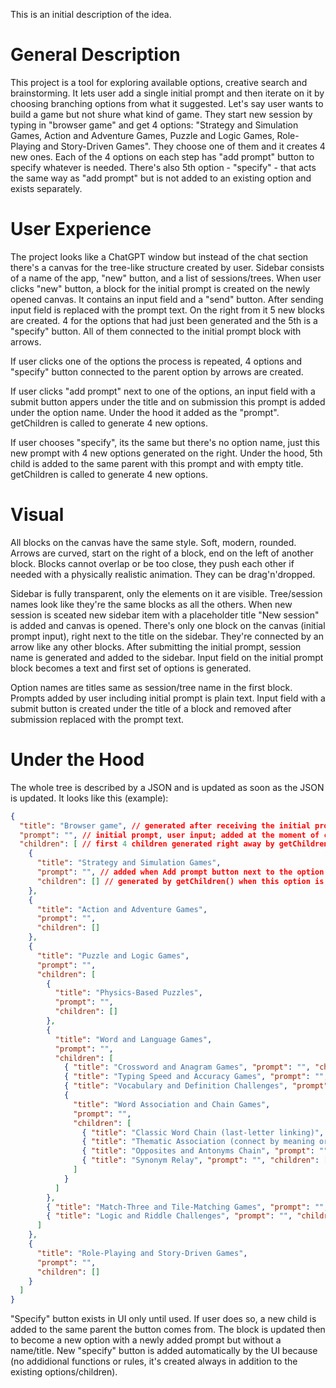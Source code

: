This is an initial description of the idea.

# General Description
This project is a tool for exploring available options, creative search and brainstorming. It lets user add a single initial prompt and then iterate on it by choosing branching options from what it suggested. Let's say user wants to build a game but not shure what kind of game. They start new session by typing in "browser game" and get 4 options: "Strategy and Simulation Games, Action and Adventure Games, Puzzle and Logic Games, Role-Playing and Story-Driven Games". They choose one of them and it creates 4 new ones. Each of the 4 options on each step has "add prompt" button to specify whatever is needed. There's also 5th option - "specify" - that acts the same way as "add prompt" but is not added to an existing option and exists separately.

# User Experience
The project looks like a ChatGPT window but instead of the chat section there's a canvas for the tree-like structure created by user. Sidebar consists of a name of the app, "new" button, and a list of sessions/trees. When user clicks "new" button, a block for the initial prompt is created on the newly opened canvas. It contains an input field and a "send" button. After sending input field is replaced with the prompt text. On the right from it 5 new blocks are created. 4 for the options that had just been generated and the 5th is a "specify" button. All of them connected to the initial prompt block with arrows.

If user clicks one of the options the process is repeated, 4 options and "specify" button connected to the parent option by arrows are created.

If user clicks "add prompt" next to one of the options, an input field with a submit button appers under the title and on submission this prompt is added under the option name. Under the hood it added as the "prompt". getChildren is called to generate 4 new options.

If user chooses "specify", its the same but there's no option name, just this new prompt with 4 new options generated on the right. Under the hood, 5th child is added to the same parent with this prompt and with empty title. getChildren is called to generate 4 new options.

# Visual
All blocks on the canvas have the same style. Soft, modern, rounded. Arrows are curved, start on the right of a block, end on the left of another block. Blocks cannot overlap or be too close, they push each other if needed with a physically realistic animation. They can be drag'n'dropped.

Sidebar is fully transparent, only the elements on it are visible. Tree/session names look like they're the same blocks as all the others. When new session is sceated new sidebar item with a placeholder title "New session" is added and canvas is opened. There's only one block on the canvas (initial prompt input), right next to the title on the sidebar. They're connected by an arrow like any other blocks. After submitting the initial prompt, session name is generated and added to the sidebar. Input field on the initial prompt block becomes a text and first set of options is generated.

Option names are titles same as session/tree name in the first block. Prompts added by user including initial prompt is plain text. Input field with a submit button is created under the title of a block and removed after submission replaced with the prompt text.

# Under the Hood
The whole tree is described by a JSON and is updated as soon as the JSON is updated. It looks like this (example):
```json
{
  "title": "Browser game", // generated after receiving the initial prompt by getSessionName() and used on the sidebar as a session name
  "prompt": "", // initial prompt, user input; added at the moment of creation of the json and the tree
  "children": [ // first 4 children generated right away by getChildren()
    {
      "title": "Strategy and Simulation Games",
      "prompt": "", // added when Add prompt button next to the option name is used; same for all other children and subchildren
      "children": [] // generated by getChildren() when this option is clicked; same; same for all other children and subchildren
    },
    {
      "title": "Action and Adventure Games",
      "prompt": "",
      "children": []
    },
    {
      "title": "Puzzle and Logic Games",
      "prompt": "",
      "children": [
        {
          "title": "Physics-Based Puzzles",
          "prompt": "",
          "children": []
        },
        {
          "title": "Word and Language Games",
          "prompt": "",
          "children": [
            { "title": "Crossword and Anagram Games", "prompt": "", "children": [] },
            { "title": "Typing Speed and Accuracy Games", "prompt": "", "children": [] },
            { "title": "Vocabulary and Definition Challenges", "prompt": "", "children": [] },
            {
              "title": "Word Association and Chain Games",
              "prompt": "",
              "children": [
                { "title": "Classic Word Chain (last-letter linking)", "prompt": "", "children": [] },
                { "title": "Thematic Association (connect by meaning or topic)", "prompt": "", "children": [] },
                { "title": "Opposites and Antonyms Chain", "prompt": "", "children": [] },
                { "title": "Synonym Relay", "prompt": "", "children": [] }
              ]
            }
          ]
        },
        { "title": "Match-Three and Tile-Matching Games", "prompt": "", "children": [] },
        { "title": "Logic and Riddle Challenges", "prompt": "", "children": [] }
      ]
    },
    {
      "title": "Role-Playing and Story-Driven Games",
      "prompt": "",
      "children": []
    }
  ]
}
```
"Specify" button exists in UI only until used. If user does so, a new child is added to the same parent the button comes from. The block is updated then to become a new option with a newly added prompt but without a name/title. New "specify" button is added automatically by the UI because (no addidional functions or rules, it's created always in addition to the existing options/children).
